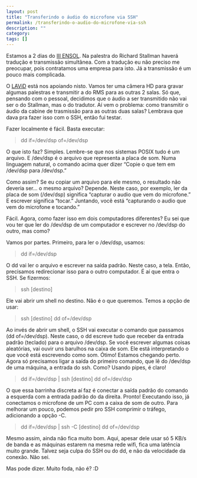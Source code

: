 ```yaml
---
layout: post
title: "Transferindo o áudio do microfone via SSH"
permalink: /transferindo-o-audio-do-microfone-via-ssh
description: ""
category: 
tags: []
---
```


Estamos a 2 dias do [III ENSOL](http://www.ensol.org.br). Na palestra do
Richard Stallman haverá tradução e transmissão simultânea. Com a tradução eu
não preciso me preocupar, pois contratamos uma empresa para isto. Já a
transmissão é um pouco mais complicada.

O [LAViD](http://www.lavid.ufpb.br/) está nos apoiando nisto. Vamos ter uma
câmera HD para gravar algumas palestras e transmitir a do RMS para as outras 2
salas. Só que, pensando com o pessoal, decidimos que o áudio a ser transmitido
não vai ser o do Stallman, mas o do tradutor. Aí vem o problema: como
transmitir o áudio da cabine de trasmissão para as outras duas salas? Lembrava
que dava pra fazer isso com o
SSH, então fui testar.

Fazer localmente é fácil. Basta executar:

> dd if=/dev/dsp of=/dev/dsp

O que isto faz? Simples. Lembre-se que nos sistemas POSIX tudo é um arquivo. E
/dev/dsp é o arquivo que representa a placa de som. Numa linguagem natural, o
comando acima quer dizer “Copie o que tem em /dev/dsp para /dev/dsp.”

Como assim? Se eu copiar um arquivo para ele mesmo, o resultado não deveria
ser… o mesmo arquivo? Depende. Neste caso, por exemplo, ler da placa de som
(/dev/dsp) significa “capturar o audio que vem do microfone.” E escrever
significa “tocar.” Juntando, você está “capturando o audio que vem do microfone
e tocando.”

Fácil. Agora, como fazer isso em dois computadores diferentes? Eu sei que vou
ter que ler do /dev/dsp de um computador e escrever no /dev/dsp do outro, mas
como?

Vamos por partes. Primeiro, para ler o /dev/dsp, usamos:

> dd if=/dev/dsp

O dd vai ler o arquivo e escrever na saída padrão. Neste caso, a tela. Então,
precisamos redirecionar isso para o outro computador. É aí que entra o SSH. Se
fizermos:

> ssh [destino]

Ele vai abrir um shell no destino. Não é o que queremos. Temos a opção de usar:

> ssh [destino] dd of=/dev/dsp

Ao invés de abrir um shell, o SSH vai executar o comando que passamos (dd
of=/dev/dsp). Neste caso, o dd escreve tudo que receber da entrada padrão
(teclado) para o arquivo /dev/dsp. Se você escrever algumas coisas aleatórias,
vai ouvir uns barulhos na caixa de som. Ele está interpretando o que você está
escrevendo como som. Ótimo! Estamos chegando perto. Agora só precisamos ligar a
saída do primeiro comando, que lê do /dev/dsp de uma máquina, a entrada do ssh.
Como? Usando pipes, é claro!

> dd if=/dev/dsp | ssh [destino] dd of=/dev/dsp

O que essa barrinha discreta aí faz é conectar a saída padrão do comando a
esquerda com a entrada padrão do da direita. Pronto! Executando isso, já
conectamos o microfone de um PC com a caixa de som de outro. Para melhorar um
pouco, podemos pedir pro SSH comprimir o tráfego, adicionando a opção -C.

> dd if=/dev/dsp | ssh -C [destino] dd of=/dev/dsp

Mesmo assim, ainda não fica muito bom. Aqui, apesar dele usar só 5 KB/s de
banda e as máquinas estarem na mesma rede wifi, fica uma latência muito grande.
Talvez seja culpa do SSH ou do dd, e não da velocidade da conexão. Não sei.

Mas pode dizer. Muito foda, não é? :D
